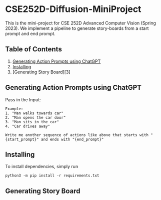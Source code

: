 # CSE252D-Diffusion-MiniProject

This is the mini-project for CSE 252D Advanced Computer Vision (Spring 2023). We implement a pipeline to generate story-boards from a start prompt and end prompt. 

## Table of Contents
1. [Generating Action Prompts using ChatGPT][1]
2. [Installing][2]
3. [Generating Story Board][3]

[1]: https://github.com/prudhvirajn/CSE252D-Diffusion-MiniProject/edit/main/README.md#L11
[2]: https://github.com/prudhvirajn/CSE252D-Diffusion-MiniProject/edit/main/README.md#L26

## Generating Action Prompts using ChatGPT

Pass in the Input:
```
Example: 
1. "Man walks towards car"
2. "Man opens the car door"
3. "Man sits in the car"
4. "Car drives away"

Write me another sequence of actions like above that starts with "{start_prompt}" and ends with "{end_prompt}"
```

## Installing

To install dependencies, simply run

`python3 -m pip install -r requirements.txt`

## Generating Story Board

